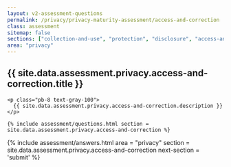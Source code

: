 ```yaml
---
layout: v2-assessment-questions
permalink: /privacy/privacy-maturity-assessment/access-and-correction
class: assessment
sitemap: false
sections: ["collection-and-use", "protection", "disclosure", "access-and-correction"]
area: "privacy"
---
```


<div class="bg-black">
  <div class="pt-10 px-6 md:px-10 border-b-[1px] border-b-amber-400">
    <h2 class="text-3xl font-semibold pb-2">
      {{ site.data.assessment.privacy.access-and-correction.title }}
    </h2>

    <p class="pb-8 text-gray-100">
      {{ site.data.assessment.privacy.access-and-correction.description }}
    </p>

    {% include assessment/questions.html section = site.data.assessment.privacy.access-and-correction %}
  </div>
</div>

<div class="px-6 md:px-10 pb-5">
  {% include assessment/answers.html area = "privacy" section = site.data.assessment.privacy.access-and-correction next-section = 'submit' %}
</div>
